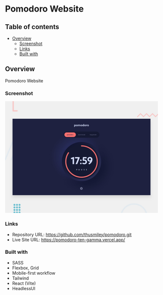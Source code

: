 # Pomodoro Website

## Table of contents

- [Overview](#overview)
  - [Screenshot](#screenshot)
  - [Links](#links)
  - [Built with](#built-with)

## Overview

Pomodoro Website

### Screenshot

![](/public/preview.jpg)

### Links

- Repository URL: https://github.com/thusmiley/pomodoro.git
- Live Site URL: https://pomodoro-ten-gamma.vercel.app/

### Built with

- SASS
- Flexbox, Grid
- Mobile-first workflow
- Tailwind
- React (Vite)
- HeadlessUI
